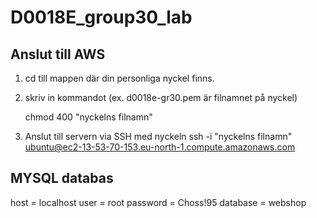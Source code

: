 # D0018E_group30_lab




## Anslut till AWS ##
1. cd till mappen där din personliga nyckel finns.

2. skriv in kommandot (ex. d0018e-gr30.pem är filnamnet på nyckel)

    chmod 400 "nyckelns filnamn"

3. Anslut till servern via SSH med nyckeln
    ssh -i "nyckelns filnamn" ubuntu@ec2-13-53-70-153.eu-north-1.compute.amazonaws.com

## MYSQL databas ##
host = localhost
user = root
password = Choss!95
database = webshop